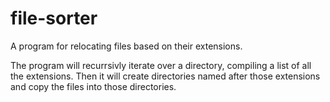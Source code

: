 # file-sorter
A program for relocating files based on their extensions.

The program will recurrsivly iterate over a directory, compiling
a list of all the extensions. Then it will create directories named
after those extensions and copy the files into those directories.
